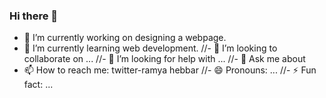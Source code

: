 ### Hi there 👋



- 🔭 I’m currently working on designing a webpage.
- 🌱 I’m currently learning web development.
//- 👯 I’m looking to collaborate on ...
//- 🤔 I’m looking for help with ...
//- 💬 Ask me about 
- 📫 How to reach me: twitter-ramya hebbar
//- 😄 Pronouns: ...
//- ⚡ Fun fact: ...


